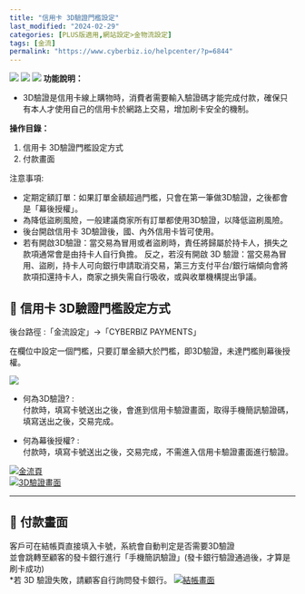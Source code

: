 ```yaml
---
title: "信用卡 3D驗證門檻設定"
last_modified: "2024-02-29"
categories: [PLUS版適用,網站設定>金物流設定]
tags: [金流]
permalink: "https://www.cyberbiz.io/helpcenter/?p=6844"
---
```


![](https://www.cyberbiz.io/helpcenter/wp-content/uploads/CYBPAYMENTS.png)
![](https://www.cyberbiz.io/helpcenter/wp-content/uploads/一般版3.png)
![](https://www.cyberbiz.io/helpcenter/wp-content/uploads/PLUS版3.png)
**功能說明：**  


* 3D驗證是信用卡線上購物時，消費者需要輸入驗證碼才能完成付款，確保只有本人才使用自己的信用卡於網路上交易，增加刷卡安全的機制。

**操作目錄：**

1. 信用卡 3D驗證門檻設定方式
2. 付款畫面

注意事項:  

* 定期定額訂單：如果訂單金額超過門檻，只會在第一筆做3D驗證，之後都會是「幕後授權」。
* 為降低盜刷風險，一般建議商家所有訂單都使用3D驗證，以降低盜刷風險。
* 後台開啟信用卡 3D驗證後，國、內外信用卡皆可使用。 
* 若有開啟3D驗證：當交易為冒用或者盜刷時，責任將歸屬於持卡人，損失之款項通常會是由持卡人自行負擔。 反之，若沒有開啟 3D 驗證：當交易為冒用、盜刷，持卡人可向銀行申請取消交易，第三方支付平台/銀行端傾向會將款項扣還持卡人，商家之損失需自行吸收，或與收單機構提出爭議。



## 📌 信用卡 3D驗證門檻設定方式


後台路徑 :「金流設定」→「CYBERBIZ PAYMENTS」  

在欄位中設定一個門檻，只要訂單金額大於門檻，即3D驗證，未達門檻則幕後授權。  


![](https://www.cyberbiz.io/support/wp-content/uploads/fountain-pen.png)

* 何為3D驗證? :  
付款時，填寫卡號送出之後，會進到信用卡驗證畫面，取得手機簡訊驗證碼，填寫送出之後，交易完成。

* 何為幕後授權? :  
付款時，填寫卡號送出之後，交易完成，不需進入信用卡驗證畫面進行驗證。

[![金流頁](https://www.cyberbiz.io/support/wp-content/uploads/信用卡-3D驗證門檻設定00.png)](https://www.cyberbiz.io/support/wp-content/uploads/信用卡-3D驗證門檻設定00.png)  
[![3D驗證畫面](https://www.cyberbiz.io/support/wp-content/uploads/信用卡-3D驗證門檻設定01.png)](https://www.cyberbiz.io/support/wp-content/uploads/信用卡-3D驗證門檻設定01.png)  

* * *



## 📌 付款畫面

客戶可在結帳頁直接填入卡號，系統會自動判定是否需要3D驗證  
並會跳轉至顧客的發卡銀行進行「手機簡訊驗證」(發卡銀行驗證通過後，才算是刷卡成功)  
*若 3D 驗證失敗，請顧客自行詢問發卡銀行。 [![結帳畫面](https://www.cyberbiz.io/support/wp-content/uploads/信用卡-3D驗證門檻設定02.png)](https://www.cyberbiz.io/support/wp-content/uploads/信用卡-3D驗證門檻設定02.png)  

